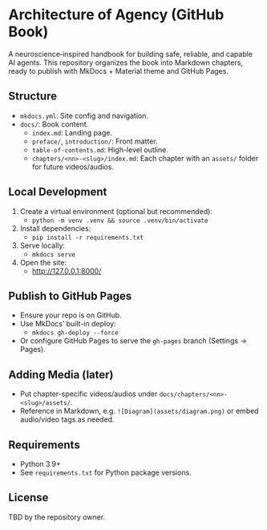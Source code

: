 # Architecture of Agency (GitHub Book)

A neuroscience‑inspired handbook for building safe, reliable, and capable AI agents. This repository organizes the book into Markdown chapters, ready to publish with MkDocs + Material theme and GitHub Pages.

## Structure

- `mkdocs.yml`: Site config and navigation.
- `docs/`: Book content.
  - `index.md`: Landing page.
  - `preface/`, `introduction/`: Front matter.
  - `table-of-contents.md`: High-level outline.
  - `chapters/<nn>-<slug>/index.md`: Each chapter with an `assets/` folder for future videos/audios.

## Local Development

1. Create a virtual environment (optional but recommended):
   - `python -m venv .venv && source .venv/bin/activate`
2. Install dependencies:
   - `pip install -r requirements.txt`
3. Serve locally:
   - `mkdocs serve`
4. Open the site:
   - http://127.0.0.1:8000/

## Publish to GitHub Pages

- Ensure your repo is on GitHub.
- Use MkDocs’ built-in deploy:
  - `mkdocs gh-deploy --force`
- Or configure GitHub Pages to serve the `gh-pages` branch (Settings → Pages).

## Adding Media (later)

- Put chapter-specific videos/audios under `docs/chapters/<nn>-<slug>/assets/`.
- Reference in Markdown, e.g. `![Diagram](assets/diagram.png)` or embed audio/video tags as needed.

## Requirements

- Python 3.9+
- See `requirements.txt` for Python package versions.

## License

TBD by the repository owner.
